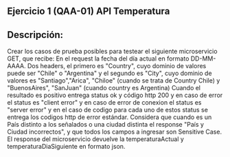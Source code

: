## Ejercicio 1 (QAA-01) API Temperatura

## Descripción:

Crear los casos de prueba posibles para testear el siguiente microservicio GET, que recibe:
En el request la fecha del día actual en formato DD-MM-AAAA.
Dos headers, el primero es "Country", cuyo dominio de valores puede ser "Chile" o "Argentina" y el segundo es "City", cuyo dominio de
valores es "Santiago","Arica", "Chiloe" (cuando se trata de Country Chile) y "BuenosAires", "SanJuan" (cuando country es Argentina)
Cuando el resultado es positivo entrega status ok y código http 200 y en caso de error el status es "client error" y en caso de error de
conexion el status es "server error" y en el caso de codigo para cada uno de estos status se entrega los codigos http de error estándar.
Considera que cuando es un País distinto a los señalados o una ciudad distinta el response "País y Ciudad incorrectos", y que todos los
campos a ingresar son Sensitive Case.
El response del microservicio devuelve la temperaturaActual y temperaturaDiaSiguiente en formato json.
